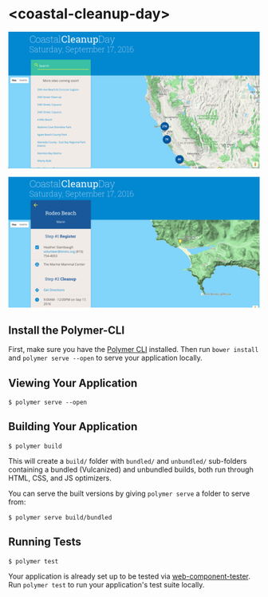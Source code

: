 # \<coastal-cleanup-day\>

![coastal-cleanup-day](https://github.com/CoastalCommission/Coastal-Cleanup-Day/blob/master/images/screenshot-1.png?raw=true)

![coastal-cleanup-day](https://github.com/CoastalCommission/Coastal-Cleanup-Day/blob/master/images/screenshot-2.png?raw=true)


## Install the Polymer-CLI

First, make sure you have the [Polymer CLI](https://www.npmjs.com/package/polymer-cli) installed.
Then run `bower install`
and `polymer serve --open` to serve your application locally.

## Viewing Your Application

```
$ polymer serve --open
```

## Building Your Application

```
$ polymer build
```

This will create a `build/` folder with `bundled/` and `unbundled/` sub-folders
containing a bundled (Vulcanized) and unbundled builds, both run through HTML,
CSS, and JS optimizers.

You can serve the built versions by giving `polymer serve` a folder to serve
from:

```
$ polymer serve build/bundled
```

## Running Tests

```
$ polymer test
```

Your application is already set up to be tested via [web-component-tester](https://github.com/Polymer/web-component-tester). Run `polymer test` to run your application's test suite locally.
